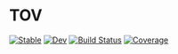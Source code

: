 # TOV

[![Stable](https://img.shields.io/badge/docs-stable-blue.svg)](https://svretina.github.io/TOV.jl/stable/)
[![Dev](https://img.shields.io/badge/docs-dev-blue.svg)](https://svretina.github.io/TOV.jl/dev/)
[![Build Status](https://github.com/svretina/TOV.jl/actions/workflows/CI.yml/badge.svg?branch=master)](https://github.com/svretina/TOV.jl/actions/workflows/CI.yml?query=branch%3Amaster)
[![Coverage](https://codecov.io/gh/svretina/TOV.jl/branch/master/graph/badge.svg)](https://codecov.io/gh/svretina/TOV.jl)

